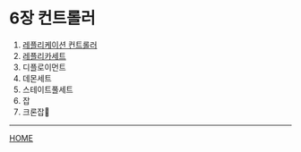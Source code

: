 # 6장 컨트롤러

1. [레플리케이션 컨트롤러](./01.md)
2. [레플리카세트](./02.md)
3. 디플로이먼트
4. 데몬세트
5. 스테이트풀세트
6. 잡
7. 크론잡

-----
[HOME](../README.md)
